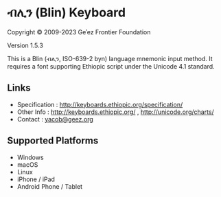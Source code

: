 ብሊን (Blin) Keyboard
====================

Copyright © 2009-2023 Geʾez Frontier Foundation

Version 1.5.3

This is a Blin (ብሊን, ISO-639-2 byn) language mnemonic input method.  It requires a font
supporting Ethiopic script under the Unicode 4.1 standard.

Links
-----

 * Specification :  http://keyboards.ethiopic.org/specification/
 * Other Info    :  http://keyboards.ethiopic.org/ , http://unicode.org/charts/
 * Contact       :  yacob@geez.org
 
Supported Platforms
-------------------
 * Windows
 * macOS
 * Linux
 * iPhone / iPad
 * Android Phone / Tablet

